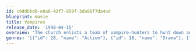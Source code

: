 ```yaml
---
id: c9ddbbd0-e8a6-42f7-850f-3da86f7da4ad
blueprint: movie
title: Vampires
release_date: '1998-04-15'
overview: 'The church enlists a team of vampire-hunters to hunt down and destroy a group of vampires searching for an ancient relic that will allow them to exist in sunlight.'
genres: '[{"id": 28, "name": "Action"}, {"id": 18, "name": "Drama"}, {"id": 14, "name": "Fantasy"}, {"id": 27, "name": "Horror"}, {"id": 53, "name": "Thriller"}]'
---
```


